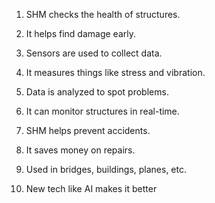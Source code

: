 1. SHM checks the health of structures.

2. It helps find damage early.

3. Sensors are used to collect data.

4. It measures things like stress and vibration.

5. Data is analyzed to spot problems.

6. It can monitor structures in real-time.

7. SHM helps prevent accidents.

8. It saves money on repairs.

9. Used in bridges, buildings, planes, etc.

10. New tech like AI makes it better
